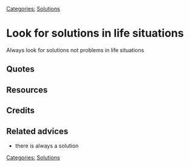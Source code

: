 [Categories:](../Categories/index.md) [Solutions](../Categories/Solutions.md)
# Look for solutions in life situations

Always look for solutions not problems in life situations

## Quotes

## Resources

## Credits

## Related advices

- there is always a solution

[Categories:](../Categories/index.md) [Solutions](../Categories/Solutions.md)